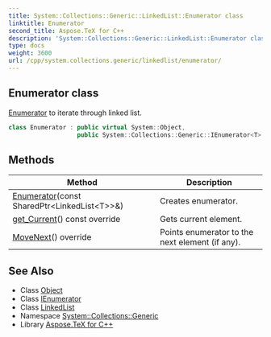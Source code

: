 ```yaml
---
title: System::Collections::Generic::LinkedList::Enumerator class
linktitle: Enumerator
second_title: Aspose.TeX for C++
description: 'System::Collections::Generic::LinkedList::Enumerator class. Enumerator to iterate through linked list in C++.'
type: docs
weight: 3600
url: /cpp/system.collections.generic/linkedlist/enumerator/
---
```

## Enumerator class


[Enumerator](./) to iterate through linked list.

```cpp
class Enumerator : public virtual System::Object,
                   public System::Collections::Generic::IEnumerator<T>
```

## Methods

| Method | Description |
| --- | --- |
| [Enumerator](./enumerator/)(const SharedPtr\<LinkedList\<T\>\>\&) | Creates enumerator. |
| [get_Current](./get_current/)() const override | Gets current element. |
| [MoveNext](./movenext/)() override | Points enumerator to the next element (if any). |
## See Also

* Class [Object](../../../system/object/)
* Class [IEnumerator](../../ienumerator/)
* Class [LinkedList](../)
* Namespace [System::Collections::Generic](../../)
* Library [Aspose.TeX for C++](../../../)
